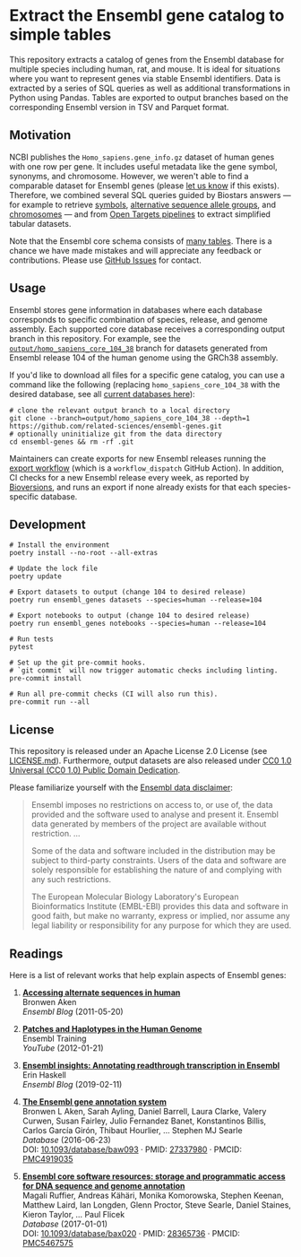 # Extract the Ensembl gene catalog to simple tables

This repository extracts a catalog of genes from the Ensembl database for multiple species including human, rat, and mouse.
It is ideal for situations where you want to represent genes via stable Ensembl identifiers.
Data is extracted by a series of SQL queries as well as additional transformations in Python using Pandas.
Tables are exported to output branches based on the corresponding Ensembl version in TSV and Parquet format.

## Motivation

NCBI publishes the `Homo_sapiens.gene_info.gz` dataset of human genes with one row per gene.
It includes useful metadata like the gene symbol, synonyms, and chromosome.
However, we weren't able to find a comparable dataset for Ensembl genes
(please [let us know](https://github.com/related-sciences/ensembl-genes) if this exists).
Therefore, we combined several SQL queries guided by Biostars answers —
for example to retrieve [symbols](https://www.biostars.org/p/14367/#480311), [alternative sequence allele groups](https://www.biostars.org/p/143956/#144112), and [chromosomes](https://www.biostars.org/p/106355/) —
and from [Open Targets pipelines](https://github.com/opentargets/platform-input-support/blob/b5bf58457ae71a7e32d0dae58340ff5f9d30591d/scripts/ensembl/create_genes_dictionary.py#L46-L78) to extract simplified tabular datasets.

Note that the Ensembl core schema consists of [many tables](https://uswest.ensembl.org/info/docs/api/core/core_schema.html).
There is a chance we have made mistakes and will appreciate any feedback or contributions.
Please use [GitHub Issues](https://github.com/related-sciences/ensembl-genes/issues) for contact.

## Usage

Ensembl stores gene information in databases where each database corresponds to specific combination of species, release, and genome assembly.
Each supported core database receives a corresponding output branch in this repository.
For example, see the [`output/homo_sapiens_core_104_38`](https://github.com/related-sciences/ensembl-genes/tree/output/homo_sapiens_core_104_38) branch for datasets generated from Ensembl release 104 of the human genome using the GRCh38 assembly.

If you'd like to download all files for a specific gene catalog,
you can use a command like the following
(replacing `homo_sapiens_core_104_38` with the desired database,
see all [current databases here](http://ftp.ensembl.org/pub/current_mysql/ "Ensembl FTP site for current MySQL databases")):

```shell
# clone the relevant output branch to a local directory
git clone --branch=output/homo_sapiens_core_104_38 --depth=1 https://github.com/related-sciences/ensembl-genes.git
# optionally uninitialize git from the data directory
cd ensembl-genes && rm -rf .git
```

Maintainers can create exports for new Ensembl releases running the [export workflow](https://github.com/related-sciences/ensembl-genes/actions/workflows/export.yaml)
(which is a `workflow_dispatch` GitHub Action).
In addition, CI checks for a new Ensembl release every week,
as reported by [Bioversions](https://biopragmatics.github.io/bioversions/),
and runs an export if none already exists for that each species-specific database.

## Development

```shell
# Install the environment
poetry install --no-root --all-extras

# Update the lock file
poetry update

# Export datasets to output (change 104 to desired release)
poetry run ensembl_genes datasets --species=human --release=104

# Export notebooks to output (change 104 to desired release)
poetry run ensembl_genes notebooks --species=human --release=104

# Run tests
pytest

# Set up the git pre-commit hooks.
# `git commit` will now trigger automatic checks including linting.
pre-commit install

# Run all pre-commit checks (CI will also run this).
pre-commit run --all
```

## License

This repository is released under an Apache License 2.0 License (see [LICENSE.md](LICENSE.md)).
Furthermore, output datasets are also released under [CC0 1.0 Universal (CC0 1.0) Public Domain Dedication](https://creativecommons.org/publicdomain/zero/1.0/).

Please familiarize yourself with the [Ensembl data disclaimer](https://m.ensembl.org/info/about/legal/disclaimer.html):

> Ensembl imposes no restrictions on access to, or use of, the data provided and the software used to analyse and present it. Ensembl data generated by members of the project are available without restriction. …
>
> Some of the data and software included in the distribution may be subject to third-party constraints. Users of the data and software are solely responsible for establishing the nature of and complying with any such restrictions.
>
> The European Molecular Biology Laboratory's European Bioinformatics Institute (EMBL-EBI) provides this data and software in good faith, but make no warranty, express or implied, nor assume any legal liability or responsibility for any purpose for which they are used.

## Readings

Here is a list of relevant works that help explain aspects of Ensembl genes:

<!--
```shell
# command to generate references
manubot cite --md [citation]
```
-->

1. [**Accessing alternate sequences in human**](https://www.ensembl.info/2011/05/20/accessing-non-reference-sequences-in-human/)  
Bronwen Aken  
*Ensembl Blog* (2011-05-20)

2. [**Patches and Haplotypes in the Human Genome**](https://youtu.be/sPE9j_Hw9HU)  
Ensembl Training  
*YouTube* (2012-01-21)

3. [**Ensembl insights: Annotating readthrough transcription in Ensembl**](https://www.ensembl.info/2019/02/11/annotating-readthrough-transcription-in-ensembl/)  
Erin Haskell  
*Ensembl Blog* (2019-02-11)

4. [**The Ensembl gene annotation system**](https://doi.org/f3sd3r)  
Bronwen L Aken, Sarah Ayling, Daniel Barrell, Laura Clarke, Valery Curwen, Susan Fairley, Julio Fernandez Banet, Konstantinos Billis, Carlos García Girón, Thibaut Hourlier, … Stephen MJ Searle  
*Database* (2016-06-23)  
DOI: [10.1093/database/baw093](https://doi.org/10.1093/database/baw093) · PMID: [27337980](https://www.ncbi.nlm.nih.gov/pubmed/27337980) · PMCID: [PMC4919035](https://www.ncbi.nlm.nih.gov/pmc/articles/PMC4919035)

5. [**Ensembl core software resources: storage and programmatic access for DNA sequence and genome annotation**](https://doi.org/f94bzs)   
Magali Ruffier, Andreas Kähäri, Monika Komorowska, Stephen Keenan, Matthew Laird, Ian Longden, Glenn Proctor, Steve Searle, Daniel Staines, Kieron Taylor, … Paul Flicek  
*Database* (2017-01-01)   
DOI: [10.1093/database/bax020](https://doi.org/10.1093/database/bax020) · PMID: [28365736](https://www.ncbi.nlm.nih.gov/pubmed/28365736) · PMCID: [PMC5467575](https://www.ncbi.nlm.nih.gov/pmc/articles/PMC5467575)
